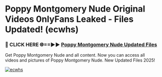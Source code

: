 # Poppy Montgomery Nude Original Videos 0nlyFans Leaked - Files Updated! (ecwhs)

<h3>🔴 CLICK HERE 🌐==►► <a href="https://tinyurl.com/yrmya6cz" rel="nofollow">Poppy Montgomery Nude Updated Files</a></h3>

Get Poppy Montgomery Nude and all content. Now you can access all videos and pictures of Poppy Montgomery Nude. New Updated Files 2025!

[![ecwhs](https://i.imgur.com/FMdXYCs.gif)](https://tinyurl.com/yrmya6cz)
